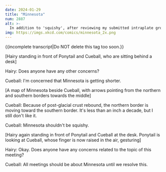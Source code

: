 ```yaml
---
date: 2024-01-29
title: "Minnesota"
num: 2887
alt: >-
  In addition to 'squishy', after reviewing my submitted intraplate ground motion data, the National Geodetic Survey has politely asked me to stop using the word 'supple' so often when describing Midwestern states.
img: https://imgs.xkcd.com/comics/minnesota_2x.png
---
```

{{incomplete transcript|Do NOT delete this tag too soon.}}

[Hairy standing in front of Ponytail and Cueball, who are sitting behind a desk]

Hairy: Does anyone have any other concerns?

Cueball: I'm concerned that Minnesota is getting shorter.

[A map of Minnesota beside Cueball, with arrows pointing from the northern and southern borders towards the middle]

Cueball: Because of post-glacial crust rebound, the northern border is moving toward the southern border. It's less than an inch a decade, but I still don't like it.

Cueball: Minnesota shouldn't be squishy.

[Hairy again standing in front of Ponytail and Cueball at the desk. Ponytail is looking at Cueball, whose finger is now raised in the air, gesturing]

Hairy: Okay. Does anyone have any concerns related to the topic of this meeting?

Cueball: All meetings should be about Minnesota until we resolve this.